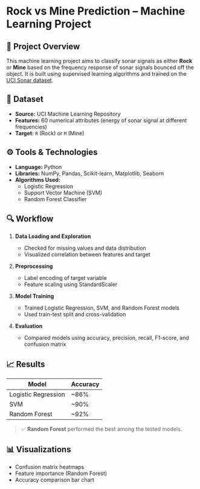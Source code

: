 # Rock vs Mine Prediction – Machine Learning Project

## 🧠 Project Overview

This machine learning project aims to classify sonar signals as either **Rock** or **Mine** based on the frequency response of sonar signals bounced off the object. It is built using supervised learning algorithms and trained on the [UCI Sonar dataset](https://archive.ics.uci.edu/ml/datasets/connectionist+bench+sonar+mines+vs.+rocks).


## 📁 Dataset

- **Source:** UCI Machine Learning Repository  
- **Features:** 60 numerical attributes (energy of sonar signal at different frequencies)  
- **Target:** `R` (Rock) or `M` (Mine)


## ⚙️ Tools & Technologies

- **Language:** Python  
- **Libraries:** NumPy, Pandas, Scikit-learn, Matplotlib, Seaborn  
- **Algorithms Used:**  
  - Logistic Regression  
  - Support Vector Machine (SVM)  
  - Random Forest Classifier


## 🔍 Workflow

1. **Data Loading and Exploration**
   - Checked for missing values and data distribution
   - Visualized correlation between features and target

2. **Preprocessing**
   - Label encoding of target variable
   - Feature scaling using StandardScaler

3. **Model Training**
   - Trained Logistic Regression, SVM, and Random Forest models
   - Used train-test split and cross-validation

4. **Evaluation**
   - Compared models using accuracy, precision, recall, F1-score, and confusion matrix


## 📈 Results

| Model                | Accuracy |
|---------------------|----------|
| Logistic Regression | ~86%     |
| SVM                 | ~90%     |
| Random Forest       | ~92%     |

> ✅ **Random Forest** performed the best among the tested models.


## 📊 Visualizations

- Confusion matrix heatmaps  
- Feature importance (Random Forest)  
- Accuracy comparison bar chart  

